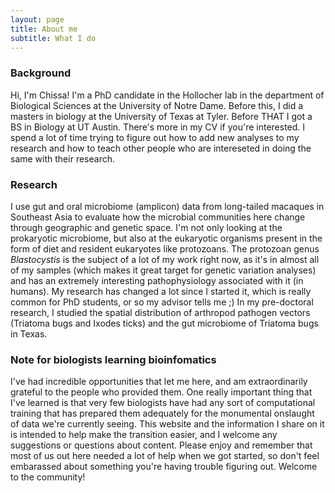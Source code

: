 ```yaml
---
layout: page
title: About me
subtitle: What I do
---
```


### Background

Hi, I'm Chissa! I'm a PhD candidate in the Hollocher lab in the department of Biological Sciences at the University of Notre Dame. Before this, I did a masters in biology at the University of Texas at Tyler. Before THAT I got a BS in Biology at UT Austin. There's more in my CV if you're interested. I spend a lot of time trying to figure out how to add new analyses to my research and how to teach other people who are intereseted in doing the same with their research. 


### Research

I use gut and oral microbiome (amplicon) data from long-tailed macaques in Southeast Asia to evaluate how the microbial communities here change through geographic and genetic space. I'm not only looking at the prokaryotic microbiome, but also at the eukaryotic organisms present in the form of diet and resident eukaryotes like protozoans. The protozoan genus *Blastocystis* is the subject of a lot of my work right now, as it's in almost all of my samples (which makes it great target for genetic variation analyses) and has an extremely interesting pathophysiology associated with it (in humans). My research has changed a lot since I started it, which is really common for PhD students, or so my advisor tells me ;) 
In my pre-doctoral research, I studied the spatial distribution of arthropod pathogen vectors (Triatoma bugs and Ixodes ticks) and the gut microbiome of Triatoma bugs in Texas.


### Note for biologists learning bioinfomatics

I've had incredible opportunities that let me here, and am extraordinarily grateful to the people who provided them. One really important thing that I've learned is that very few biologists have had any sort of computational training that has prepared them adequately for the monumental onslaught of data we're currently seeing. This website and the information I share on it is intended to help make the transition easier, and I welcome any suggestions or questions about content. Please enjoy and remember that most of us out here needed a lot of help when we got started, so don't feel embarassed about something you're having trouble figuring out. Welcome to the community!  
